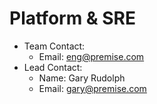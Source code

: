 # Platform & SRE
* Team Contact:
  * Email: eng@premise.com
* Lead Contact:
  * Name: Gary Rudolph
  * Email: gary@premise.com
